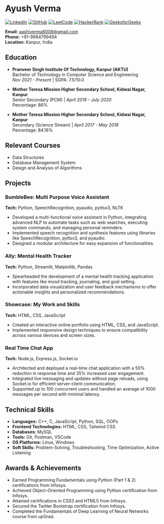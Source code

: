 # Ayush Verma

[![LinkedIn](https://img.shields.io/badge/-LinkedIn-blue)](https://www.linkedin.com/in/ayush-verma-675113229)
[![GitHub](https://img.shields.io/badge/-GitHub-black)](https://github.com/ayushverma-8803)
[![LeetCode](https://img.shields.io/badge/-LeetCode-orange)](https://leetcode.com/ayushverma08/)
[![HackerRank](https://img.shields.io/badge/-HackerRank-green)](https://www.hackerrank.com/aashiverma8803)
[![GeeksforGeeks](https://img.shields.io/badge/-GeeksforGeeks-brightgreen)](https://auth.geeksforgeeks.org/user/ayushvermagt08)

**Email:** [aashiverma8008@gmail.com](mailto:aashiverma8008@gmail.com)  
**Phone:** +91-9984799494  
**Location:** Kanpur, India

## Education

- **Pranveer Singh Institute Of Technology, Kanpur (AKTU)**  
  Bachelor of Technology in Computer Science and Engineering  
  *Nov 2021 - Present* | SGPA: 7.5/10.0

- **Mother Teresa Mission Higher Secondary School, Kidwai Nagar, Kanpur**  
  Senior Secondary (PCM) | *April 2019 - July 2020*  
  Percentage: 86%

- **Mother Teresa Mission Higher Secondary School, Kidwai Nagar, Kanpur**  
  Secondary (Science Stream) | *April 2017 - May 2018*  
  Percentage: 84.16%

## Relevant Courses

- Data Structures
- Database Management System
- Design and Analysis of Algorithms

## Projects

### BumbleBee: Multi Purpose Voice Assistant
**Tech:** Python, SpeechRecognition, pyaudio, pyttsx3, NLTK
- Developed a multi-functional voice assistant in Python, integrating advanced NLP to automate tasks such as web searches, executing system commands, and managing personal reminders.
- Implemented speech recognition and synthesis features using libraries like SpeechRecognition, pyttsx3, and pyaudio.
- Designed a modular architecture for easy expansion of functionalities.

### Ally: Mental Health Tracker
**Tech:** Python, Streamlit, Matplotlib, Pandas
- Spearheaded the development of a mental health tracking application with features like mood tracking, journaling, and goal setting.
- Incorporated data visualization and user feedback mechanisms to offer actionable insights and personalized recommendations.

### Showcase: My Work and Skills
**Tech:** HTML, CSS, JavaScript
- Created an interactive online portfolio using HTML, CSS, and JavaScript.
- Implemented responsive design techniques to ensure compatibility across various devices and screen sizes.

### Real Time Chat App
**Tech:** Node.js, Express.js, Socket.io
- Architected and deployed a real-time chat application with a 50% reduction in response time and 35% increased user engagement.
- Integrated live messaging and updates without page reloads, using Socket.io for efficient server-client communication.
- Supported up to 100 concurrent users and handled an average of 1000 messages per second with minimal latency.

## Technical Skills

- **Languages:** C++, C, JavaScript, Python, SQL, OOPs
- **Frontend Technologies:** HTML, CSS, Tailwind CSS
- **Databases:** MySQL
- **Tools:** Git, Postman, VSCode
- **OS Platforms:** Linux, Windows
- **Soft Skills:** Problem-Solving, Troubleshooting, Time Optimization, Active Listening

## Awards & Achievements

- Earned Programming Fundamentals using Python (Part 1 & 2) certifications from Infosys.
- Achieved Object-Oriented Programming using Python certification from Infosys.
- Attained certifications in CSS3 and HTML5 from Infosys.
- Secured the Twitter Bootstrap certification from Infosys.
- Completed the Fundamentals of Deep Learning of Neural Networks course from upGrad.


